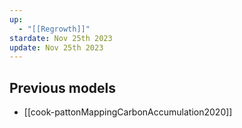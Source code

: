 ```yaml
---
up:
  - "[[Regrowth]]"
stardate: Nov 25th 2023
update: Nov 25th 2023
---
```

## Previous models
- [[cook-pattonMappingCarbonAccumulation2020]]

